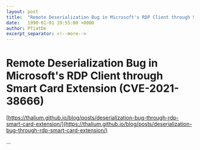 ```yaml
---
layout: post
title:  "Remote Deserialization Bug in Microsoft's RDP Client through Smart Card Extension (CVE-2021-38666)"
date:   1990-01-01 19:55:00 +0000
author: PfiatDe
excerpt_separator: <!--more-->
---
```


# Remote Deserialization Bug in Microsoft's RDP Client through Smart Card Extension (CVE-2021-38666)
[https://thalium.github.io/blog/posts/deserialization-bug-through-rdp-smart-card-extension/](https://thalium.github.io/blog/posts/deserialization-bug-through-rdp-smart-card-extension/)

...
<!--more-->
